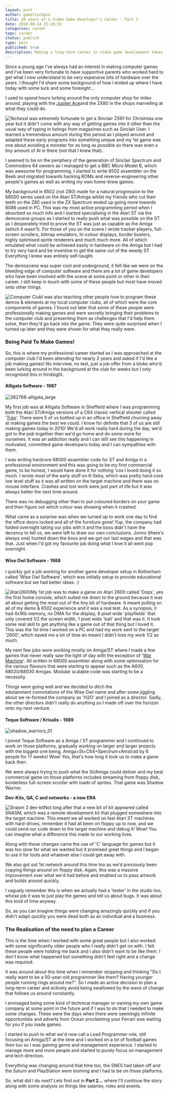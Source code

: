 ```yaml
---
layout: post
author: gamelinchpin
title: 20 years of a Video Game Developer's Career - Part 1
date: 2010-08-14 15:20:53
categories: career
tags: career
status: publish
type: post
published: true
description: Making a long-term career in video game development takes effort and planning, here's an insight into what I've done so far
---
```

Since a young age I've always had an interest in making computer games
and I've been very fortunate to have supportive parents who worked hard
to get what I now understand to be very expensive bits of hardware over
the years. I thought I'd share some background of how I ended up where I
have today with some luck and some foresight...

I used to spend hours lurking around the only computer shop for miles
around, playing with the [Jupiter
Ace](http://en.wikipedia.org/wiki/Jupiter_Ace)and the ZX80 in the shops marvelling at what they could do.

![](/assets/1kchess-300x225.png "1kchess")I was extremely fortunate to
get a Sinclair ZX81 for Christmas one year but it didn't come with any
way of getting games into it other than the usual way of typing in
listings from magazines such as Sinclair User. I learned a tremendous
amount during this period as I played around and adapted these early
programs into something unique and my 1st game was one about avoiding a
monster for as long as possible so there was even a tiny amount of AI in
there (not that I knew that).

I seemed to be on the periphery of the generation of Sinclair Spectrum
and Commodore 64 owners as I managed to get a BBC Micro Model B, which
was awesome for programming. I started to write 6502 assembler on the
Beeb and migrated towards hacking ROMs and reverse-engineering other
people's games as well as writing my own home-brew games.

My background in 6502 (not Z80) made for a natural progression to the
68000 series used on the Atari ST/Amiga whilst my friends who cut their
teeth on the Z80 used in the ZX Spectrum ended up going more towards
8086 used in PC. This was my most active programming period when I
absorbed so much info and I started specialising in the Atari ST via the
demoscene groups as I started to really push what was possible on the ST
as I desperately tried to prove the ST was just as capable as the Amiga
(which it wasn't). For those of you on the scene I wrote tracker
players, full-screen scrollers, bitmap emulators, hi-colour displays,
border busters, highly optimised sprite renderers and much much more.
All of which emulated what could be achieved easily in hardware on the
Amiga but I had to try very hard and be inventive to get the same out of
the weedy ST. Everything I knew was entirely self-taught.

The demoscene was super cool and underground, it felt like we were on
the bleeding edge of computer software and there are a lot of game
developers who have been involved with the scene at some point or other
in their career. I still keep in touch with some of these people but
most have moved onto other things.

![](/assets/11-netracer-800x600-300x225.jpg "Computer Club")I was also
teaching other people how to program these demos & elements at my local
computer clubs, all of which were the core components of games. I found
out later that some of these people were professionally making games and
were secretly bringing their problems to the computer club and
presenting them as challenges that I'd help them solve, then they'd go
back into the game. They were quite surprised when I turned up later and
they were shown for what they really were.

### Being Paid To Make Games!

So, this is where my professional career started as I was approached at
the computer club I'd been attending for nearly 2 years and asked if I'd
like a job making games! No interview, no test, just a job offer from a
bloke who'd been lurking around in the background at the club for weeks
but I only recognised this in hindsight.

#### Alligata Software - 1987

![](/assets/382768-alligata_large.png "382768-alligata_large")

My first job was at Alligata Software in Sheffield where I was
programming both the Atari ST/Amiga versions of a C64 classic vertical
shooter called '[Trap](%20http://su.pr/2HjQpP)'. There were 5 of us bottled up in an office in Sheffield churning away at making games the best we could. I know for definite that 3 of us are still making games today in 2010! We'd all work really hard during the day, we'd got to the pub together then we'd go home and do some more for ourselves. It was an addiction really and I can still see this happening in motivated, committed game developers today and I can sympathise with them.

I was writing hardcore 68000 assembler code for ST and Amiga in a
professional environment and this was going to be my first commercial
game, to be honest, I would have done it for nothing 'cos I loved doing
it so much. I wrote most of the early stuff on K-Seka, which was pretty
hard-core low level stuff as it was all written on the target machine
and there was no mouse interface. Crashes and lost work were just part
of life but it was always better the next time around.

There was no debugging other than to put coloured borders on your game
and then figure out which colour was showing when it crashed.

What came as a surprise was when we turned up to work one day to find
the office doors locked and all of the furniture gone! Yup, the company
had folded overnight taking our jobs with it and the boss didn't have
the decency to tell us, we were left to draw our own conclusions. Jonno
(there's always one) hunted down the boss and we got our last wages and
that was that. Just when I'd got my favourite job doing what I love it
all went pop overnight.

#### Wise Owl Software - 1988

I quickly got a job working for another game developer setup in
Rotherham called 'Wise Owl Software', which was initially setup to
provide educational software but we had better ideas. :)

![](/assets/Atari2600-290x300.jpg "Atari2600")My 1st job was to make a
game on Atari 2600 called 'Oops', yes the first home console, which
suited me down to the ground because it was all about getting the most
out of the tiny bit of hardware. It meant pulling on all of my demo &
6502 experience and it was a real test. As a synopsis, it had 4x1Kb
memory, no DMA for the display, 8 pixel wide 'playfields' that only
covered 1/2 the screen width, 1 pixel wide 'ball' and that was it. It
took some real skill to get anything like a game out of that thing but I
loved it. This was the 1st time I worked on a PC and had my work sent to
the target '2600', which saved me a lot of time an meant I didn't lose
my work 1/2 as much.

My next few jobs were working mostly on Amiga/ST where I made a few
games that never really saw the light of day with the exception of '[War
Machine](http://www.lemonamiga.com/?game_id=2581)'. All written in 68000 assembler along with some optimisation for the various flavours that were starting to appear such as the A600, 68020/68030 Amigas. Modular scalable code was starting to be a necessity.

Things were going well and we decided to ditch the
edutainment connotations of the Wise Owl name and after some jiggling
about we re-formed the company as 'H2O' and I joined as a director.
Sadly, the other directors didn't really do anything so I made off over
the horizon onto my next venture.

#### Teque Software / Krisalis - 1989

<div class="right-col">

![](/assets/shadow_warriors_01-207x300.jpg "shadow_warriors_01")

</div>

I joined Teque Software as a Amiga / ST programmer and I continued to
work on those platforms, gradually working on larger and larger projects
with the biggest one being, Amiga+St+C64+Spectrum+Amstrad by 6 people
for 17 weeks! Wow! Yes, that's how long it took us to make a game back
then.

We were always trying to push what the St/Amiga could deliver and my
best commercial game on those platforms included streaming from floppy
disk, borderless full-screen scroller with loads of sprites. That game
was Shadow Warrior.

**Dev-Kits, QA, C and networks - a new ERA**

![](/assets/snasm2kit-300x265.png "Snasm 2 dev-kit")Not long after that a
new bit of kit appeared called SNASM, which was a remote development kit
that plugged somewhere into the target machine. This meant we all worked
on fast Atari ST machines with hard-drives, remember it had all been on
floppy up to now, and we could send our code down to the target machine
and debug it! Wow! You can imagine what a difference this made to our
working lives.

Along with these changes came the use of 'C' language for games but it
was too slow for what we wanted but it promised great things and I began
to use it for tools and whatever else I could get away with.

We also got out 1st network around this time too as we'd previously been
copying things around on floppy disk. Again, this was a massive
improvement over what we'd had before and enabled us to pass artwork and
builds around quickly.

I vaguely remember this is when we actually had a 'tester' in the studio
too, whose job it was to just play the games and tell us about bugs. It
was about this kind of time anyway.

So, as you can imagine things were changing amazingly quickly and if you
didn't adapt quickly you were dead both as an individual and a business.

### The Realisation of the need to plan a Career

This is the time when I worked with some great people but I also worked
with some significantly older people who I really didn't get on with. I
felt these people were holding me back and I also didn't want to be like
them. I don't know what happened but something didn't feel right and a
change was required.

It was around about this time when I remember stopping and thinking "Do
I really want to be a 50-year-old programmer like them? Having younger
people running rings around me?". So I made an active decision to plan a
long-term career and actively avoid being swallowed by the wave of
change that follows us around constantly.

I envisaged being some kind of technical manager or owning my own game
company at some point in the future and if I was to do that I needed to
make some changes. These were the days when there were seemingly
infinite opportunities and adverts from Ocean proclaiming your Ferrari
was waiting for you if you made games.

I started to push to what we'd now call a Lead Programmer role, still
focusing on Amiga/ST at the time and I worked on a lot of football games
then too so I was gaining genre and management experience. I started to
manage more and more people and started to purely focus on management
and tech direction.

Everything was changing around that time too, the SNES had taken off and
the Saturn and PlayStation were looming and I had to be on those
platforms.

So, what did I do next? Lets find out in **Part 2...** where I'll
continue the story along with some analysis on things like salaries,
roles and events.
